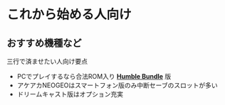 # これから始める人向け
## おすすめ機種など  
三行で済ませたい人向け要点
- PCでプレイするなら合法ROM入り [**Humble Bundle**](https://www.humblebundle.com/store/twinkle-star-sprites) 版
- アケアカNEOGEOはスマートフォン版のみ中断セーブのスロットが多い
- ドリームキャスト版はオプション充実
